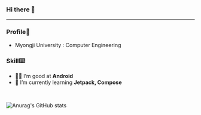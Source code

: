 ### Hi there 👋

---
<!--
**915dbfl/915dbfl** is a ✨ _special_ ✨ repository because its `README.md` (this file) appears on your GitHub profile.

Here are some ideas to get you started:


- 👯 I’m looking to collaborate on ...
- 🤔 I’m looking for help with ...
- 💬 Ask me about ...
- 📫 How to reach me: ...
- 😄 Pronouns: ...
- ⚡ Fun fact: ...
-->

<h3>Profile👩</h3>

- Myongji University : Computer Engineering

<h3>Skill⌨️</h3>

- 🙋‍♀️ I’m good at <b>Android</b>
- 🌱 I’m currently learning <b>Jetpack, Compose</b>

<br>

![Anurag's GitHub stats](https://github-readme-stats.vercel.app/api?username=915dbfl&show_icons=true&theme=transparent)
